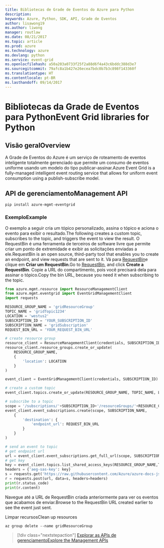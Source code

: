 ```yaml
---
title: Bibliotecas de Grade de Eventos do Azure para Python
description: 
keywords: Azure, Python, SDK, API, Grade de Eventos
author: lisawong19
ms.author: liwong
manager: routlaw
ms.date: 08/21/2017
ms.topic: article
ms.prod: azure
ms.technology: azure
ms.devlang: python
ms.service: event-grid
ms.openlocfilehash: a50a203a0733f25f2a88d6f4a43c6bddc388d3e7
ms.sourcegitcommit: 79afc8a1b427e26ecea7bdc0b7b3c898f143360f
ms.translationtype: HT
ms.contentlocale: pt-BR
ms.lasthandoff: 09/14/2017
---
```

# <a name="event-grid-libraries-for-python"></a><span data-ttu-id="19e66-103">Bibliotecas da Grade de Eventos para Python</span><span class="sxs-lookup"><span data-stu-id="19e66-103">Event Grid libraries for Python</span></span>

## <a name="overview"></a><span data-ttu-id="19e66-104">Visão geral</span><span class="sxs-lookup"><span data-stu-id="19e66-104">Overview</span></span>
<span data-ttu-id="19e66-105">A Grade de Eventos do Azure é um serviço de roteamento de eventos inteligente totalmente gerenciado que permite um consumo de eventos uniforme usando um modelo do tipo publicar-assinar.</span><span class="sxs-lookup"><span data-stu-id="19e66-105">Azure Event Grid is a fully-managed intelligent event routing service that allows for uniform event consumption using a publish-subscribe model.</span></span>

## <a name="management-api"></a><span data-ttu-id="19e66-106">API de gerenciamento</span><span class="sxs-lookup"><span data-stu-id="19e66-106">Management API</span></span>
```bash
pip install azure-mgmt-eventgrid
```

### <a name="example"></a><span data-ttu-id="19e66-107">Exemplo</span><span class="sxs-lookup"><span data-stu-id="19e66-107">Example</span></span>
<span data-ttu-id="19e66-108">O exemplo a seguir cria um tópico personalizado, assina o tópico e aciona o evento para exibir o resultado.</span><span class="sxs-lookup"><span data-stu-id="19e66-108">The following creates a custom topic, subscribes to the topic, and triggers the event to view the result.</span></span> <span data-ttu-id="19e66-109">O RequestBin é uma ferramenta de terceiros de software livre que permite criar um ponto de extremidade e exibir as solicitações enviadas a ele.</span><span class="sxs-lookup"><span data-stu-id="19e66-109">RequestBin is an open source, third-party tool that enables you to create an endpoint, and view requests that are sent to it.</span></span> <span data-ttu-id="19e66-110">Vá para [RequestBin](https://requestb.in/)e clique em **Criar um RequestBin**.</span><span class="sxs-lookup"><span data-stu-id="19e66-110">Go to [RequestBin](https://requestb.in/), and click **Create a RequestBin**.</span></span> <span data-ttu-id="19e66-111">Copie a URL do compartimento, pois você precisará dela para assinar o tópico.</span><span class="sxs-lookup"><span data-stu-id="19e66-111">Copy the bin URL, because you need it when subscribing to the topic.</span></span>

```python
from azure.mgmt.resource import ResourceManagementClient
from azure.mgmt.eventgrid import EventGridManagementClient
import requests

RESOURCE_GROUP_NAME = 'gridResourceGroup'
TOPIC_NAME = 'gridTopic1234'
LOCATION = 'westus2'
SUBSCRIPTION_ID = 'YOUR_SUBSCRIPTION_ID'
SUBSCRIPTION_NAME = 'gridSubscription'
REQUEST_BIN_URL = 'YOUR_REQUEST_BIN_URL'

# create resource group
resource_client = ResourceManagementClient(credentials, SUBSCRIPTION_ID)
resource_client.resource_groups.create_or_update(
    RESOURCE_GROUP_NAME,
    {
        'location': LOCATION
    }
)

event_client = EventGridManagementClient(credentials, SUBSCRIPTION_ID)

# create a custom topic
event_client.topics.create_or_update(RESOURCE_GROUP_NAME, TOPIC_NAME, LOCATION)

# subscribe to a topic
scope = '/subscriptions/'+SUBSCRIPTION_ID+'/resourceGroups/'+RESOURCE_GROUP_NAME+'/providers/Microsoft.EventGrid/topics/'+TOPIC_NAME
event_client.event_subscriptions.create(scope, SUBSCRIPTION_NAME,
    {
        'destination': {
            'endpoint_url': REQUEST_BIN_URL
        }
    }
)

# send an event to topic
# get endpoint url
url = event_client.event_subscriptions.get_full_url(scope, SUBSCRIPTION_NAME).endpoint_url
# get key
key = event_client.topics.list_shared_access_keys(RESOURCE_GROUP_NAME,TOPIC_NAME).key1
headers = {'aeg-sas-key': key}
s = requests.get('https://raw.githubusercontent.com/Azure/azure-docs-json-samples/master/event-grid/customevent.json')
r = requests.post(url, data=s, headers=headers)
print(r.status_code)
print(r.content)
```
<span data-ttu-id="19e66-112">Navegue até a URL de RequestBin criada anteriormente para ver os eventos que acabamos de enviar.</span><span class="sxs-lookup"><span data-stu-id="19e66-112">Browse to the RequestBin URL created earlier to see the event just sent.</span></span>

<span data-ttu-id="19e66-113">Limpar recursos</span><span class="sxs-lookup"><span data-stu-id="19e66-113">Clean up resources</span></span>
```azurecli-interactive
az group delete --name gridResourceGroup
```

> [!div class="nextstepaction"]
> [<span data-ttu-id="19e66-114">Explorar as APIs de gerenciamento</span><span class="sxs-lookup"><span data-stu-id="19e66-114">Explore the Management APIs</span></span>](/python/api/overview/azure/eventgrid/managementlibrary)

